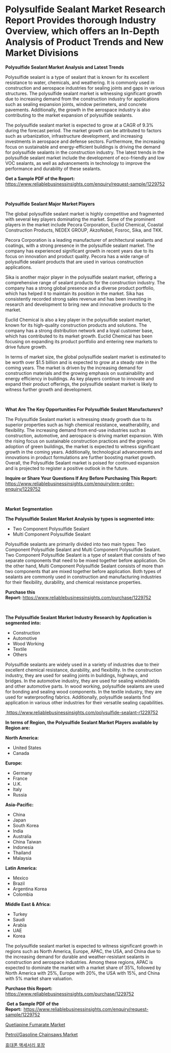 <p><h1>Polysulfide Sealant Market Research Report Provides thorough Industry Overview, which offers an In-Depth Analysis of Product Trends and New Market Divisions</h1></p><p><strong>Polysulfide Sealant Market Analysis and Latest Trends</strong></p>
<p><p>Polysulfide sealant is a type of sealant that is known for its excellent resistance to water, chemicals, and weathering. It is commonly used in construction and aerospace industries for sealing joints and gaps in various structures. The polysulfide sealant market is witnessing significant growth due to increasing demand from the construction industry for applications such as sealing expansion joints, window perimeters, and concrete pavements. Additionally, the growth in the aerospace industry is also contributing to the market expansion of polysulfide sealants.</p><p>The polysulfide sealant market is expected to grow at a CAGR of 9.3% during the forecast period. The market growth can be attributed to factors such as urbanization, infrastructure development, and increasing investments in aerospace and defense sectors. Furthermore, the increasing focus on sustainable and energy-efficient buildings is driving the demand for polysulfide sealants in the construction industry. The latest trends in the polysulfide sealant market include the development of eco-friendly and low VOC sealants, as well as advancements in technology to improve the performance and durability of these sealants.</p></p>
<p><strong>Get a Sample PDF of the Report:&nbsp;</strong> <a href="https://www.reliablebusinessinsights.com/enquiry/request-sample/1229752">https://www.reliablebusinessinsights.com/enquiry/request-sample/1229752</a></p>
<p>&nbsp;</p>
<p><strong>Polysulfide Sealant Major Market Players</strong></p>
<p><p>The global polysulfide sealant market is highly competitive and fragmented with several key players dominating the market. Some of the prominent players in the market include Pecora Corporation, Euclid Chemical, Coastal Construction Products, NEDEX GROUP, AkzoNobel, Fosroc, Sika, and TKK.</p><p>Pecora Corporation is a leading manufacturer of architectural sealants and coatings, with a strong presence in the polysulfide sealant market. The company has experienced significant growth in recent years due to its focus on innovation and product quality. Pecora has a wide range of polysulfide sealant products that are used in various construction applications.</p><p>Sika is another major player in the polysulfide sealant market, offering a comprehensive range of sealant products for the construction industry. The company has a strong global presence and a diverse product portfolio, which has helped it to maintain its position in the market. Sika has consistently recorded strong sales revenue and has been investing in research and development to bring new and innovative products to the market.</p><p>Euclid Chemical is also a key player in the polysulfide sealant market, known for its high-quality construction products and solutions. The company has a strong distribution network and a loyal customer base, which has contributed to its market growth. Euclid Chemical has been focusing on expanding its product portfolio and entering new markets to drive future growth.</p><p>In terms of market size, the global polysulfide sealant market is estimated to be worth over $1.5 billion and is expected to grow at a steady rate in the coming years. The market is driven by the increasing demand for construction materials and the growing emphasis on sustainability and energy efficiency in buildings. As key players continue to innovate and expand their product offerings, the polysulfide sealant market is likely to witness further growth and development.</p></p>
<p>&nbsp;</p>
<p><strong>What Are The Key Opportunities For Polysulfide Sealant Manufacturers?</strong></p>
<p><p>The Polysulfide Sealant market is witnessing steady growth due to its superior properties such as high chemical resistance, weatherability, and flexibility. The increasing demand from end-use industries such as construction, automotive, and aerospace is driving market expansion. With the rising focus on sustainable construction practices and the growing adoption of green buildings, the market is expected to witness significant growth in the coming years. Additionally, technological advancements and innovations in product formulations are further boosting market growth. Overall, the Polysulfide Sealant market is poised for continued expansion and is projected to register a positive outlook in the future.</p></p>
<p><strong>Inquire or Share Your Questions If Any Before Purchasing This Report:</strong> <a href="https://www.reliablebusinessinsights.com/enquiry/pre-order-enquiry/1229752">https://www.reliablebusinessinsights.com/enquiry/pre-order-enquiry/1229752</a></p>
<p>&nbsp;</p>
<p><strong>Market Segmentation</strong></p>
<p><strong>The Polysulfide Sealant Market Analysis by types is segmented into:</strong></p>
<p><ul><li>Two Component Polysulfide Sealant</li><li>Multi Component Polysulfide Sealant</li></ul></p>
<p><p>Polysulfide sealants are primarily divided into two main types: Two Component Polysulfide Sealant and Multi Component Polysulfide Sealant. Two Component Polysulfide Sealant is a type of sealant that consists of two separate components that need to be mixed together before application. On the other hand, Multi Component Polysulfide Sealant consists of more than two components that are mixed together before application. Both types of sealants are commonly used in construction and manufacturing industries for their flexibility, durability, and chemical resistance properties.</p></p>
<p><strong>Purchase this Report:&nbsp;</strong><a href="https://www.reliablebusinessinsights.com/purchase/1229752">https://www.reliablebusinessinsights.com/purchase/1229752</a></p>
<p>&nbsp;</p>
<p><strong>The Polysulfide Sealant Market Industry Research by Application is segmented into:</strong></p>
<p><ul><li>Construction</li><li>Automotive</li><li>Wood Working</li><li>Textile</li><li>Others</li></ul></p>
<p><p>Polysulfide sealants are widely used in a variety of industries due to their excellent chemical resistance, durability, and flexibility. In the construction industry, they are used for sealing joints in buildings, highways, and bridges. In the automotive industry, they are used for sealing windshields and other automotive parts. In wood working, polysulfide sealants are used for bonding and sealing wood components. In the textile industry, they are used for waterproofing fabrics. Additionally, polysulfide sealants find application in various other industries for their versatile sealing capabilities.</p></p>
<p><a href="https://www.reliablebusinessinsights.com/polysulfide-sealant-r1229752">&nbsp;https://www.reliablebusinessinsights.com/polysulfide-sealant-r1229752</a></p>
<p><strong>In terms of Region, the Polysulfide Sealant Market Players available by Region are:</strong></p>
<p>
    <p> <strong> North America: </strong>
        <ul>
            <li>United States</li>
            <li>Canada</li>
        </ul>
        </p> 
    <p> <strong> Europe: </strong>
        <ul>
            <li>Germany</li>
            <li>France</li>
            <li>U.K.</li>
            <li>Italy</li>
            <li>Russia</li>
        </ul>
        </p> 
    <p> <strong> Asia-Pacific: </strong>
        <ul>
            <li>China</li>
            <li>Japan</li>
            <li>South Korea</li>
            <li>India</li>
            <li>Australia</li>
            <li>China Taiwan</li>
            <li>Indonesia</li>
            <li>Thailand</li>
            <li>Malaysia</li>
        </ul>
        </p> 
    <p> <strong> Latin America: </strong>
        <ul>
            <li>Mexico</li>
            <li>Brazil</li>
            <li>Argentina Korea</li>
            <li>Colombia</li>
        </ul>
        </p> 
    <p> <strong> Middle East & Africa: </strong>
        <ul>
            <li>Turkey</li>
            <li>Saudi</li>
            <li>Arabia</li>
            <li>UAE</li>
            <li>Korea</li>
        </ul>
    </p>
    </p>
<p><p>The polysulfide sealant market is expected to witness significant growth in regions such as North America, Europe, APAC, the USA, and China due to the increasing demand for durable and weather-resistant sealants in construction and aerospace industries. Among these regions, APAC is expected to dominate the market with a market share of 35%, followed by North America with 25%, Europe with 20%, the USA with 15%, and China with 5% market share valuation.</p></p>
<p><strong>Purchase this Report: </strong><a href="https://www.reliablebusinessinsights.com/purchase/1229752">https://www.reliablebusinessinsights.com/purchase/1229752</a></p>
<p>&nbsp;<strong>Get a Sample PDF of the Report:&nbsp;&nbsp;</strong><a href="https://www.reliablebusinessinsights.com/enquiry/request-sample/1229752">https://www.reliablebusinessinsights.com/enquiry/request-sample/1229752</a></p>
<p><strong></strong></p>
<p><p><a href="https://issuu.com/reportprime-2/docs/quetiapine-fumarate-market-size-2030.pptx">Quetiapine Fumarate Market</a></p><p><a href="https://github.com/kopirendilala/Market-Research-Report-List-1/blob/main/petrolgasoline-chainsaws-market.md">Petrol/Gasoline Chainsaws Market</a></p><p><a href="https://github.com/lzuwsfreyoq70/Market-Research-Report-List-3/blob/main/48842576179.md">휴대폰 액세서리 포장</a></p></p>